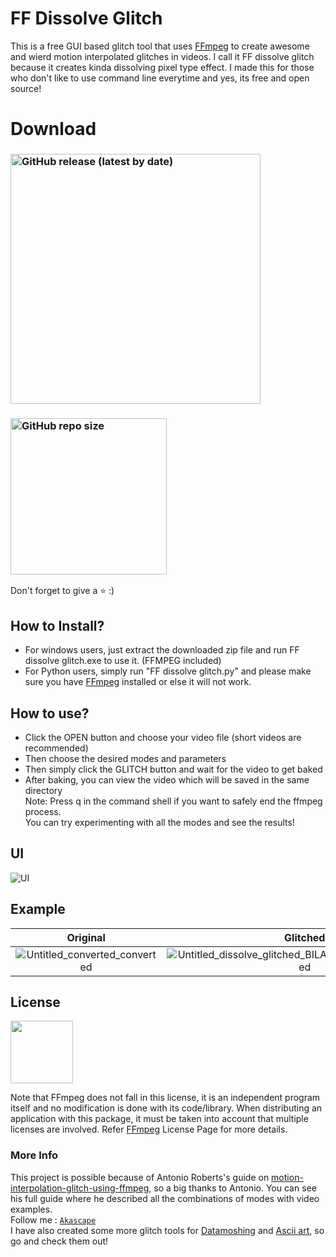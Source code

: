 # FF Dissolve Glitch
This is a free GUI based glitch tool that uses [FFmpeg](https://ffmpeg.org/) to create awesome and wierd motion interpolated glitches in videos. I call it FF dissolve glitch because it creates kinda dissolving pixel type effect. I made this for those who don't like to use command line everytime and yes, its free and open source!
# Download
### [<img alt="GitHub release (latest by date)" src="https://img.shields.io/github/v/release/Akascape/FF-Dissolve-Glitch?display_name=release&label=Windows&logo=Windows&logoColor=019df4&style=for-the-badge" width="400">](https://github.com/Akascape/FF-Dissolve-Glitch/releases/download/FF-Dissolve-Glitch/FF-Dissolve-Glitch_win64.zip)
### [<img alt="GitHub repo size" src="https://img.shields.io/github/repo-size/Akascape/FF-Dissolve-Glitch?color=9508e2&label=Source%20Code&logo=Python&logoColor=yellow&style=for-the-badge"  width="250">](https://github.com/Akascape/FF-Dissolve-Glitch/archive/refs/heads/main.zip)
Don't forget to give a ⭐ :)
## How to Install?
- For windows users, just extract the downloaded zip file and run FF dissolve glitch.exe to use it. (FFMPEG included)
- For Python users, simply run "FF dissolve glitch.py" and please make sure you have [FFmpeg](https://ffmpeg.org/download.html) installed or else it will not work.
## How to use?
- Click the OPEN button and choose your video file (short videos are recommended)
- Then choose the desired modes and parameters
- Then simply click the GLITCH button and wait for the video to get baked
- After baking, you can view the video which will be saved in the same directory
<br>Note: Press q in the command shell if you want to safely end the ffmpeg process.
<br>You can try experimenting with all the modes and see the results!
## UI
![UI](https://user-images.githubusercontent.com/89206401/152640208-007b03f1-4945-4ebf-9398-8c0c3332dfc8.png)
## Example
| Original | Glitched |
|:--------:|:--------:|
|![Untitled_converted_converted](https://user-images.githubusercontent.com/89206401/166420228-ceb0391d-d02b-4d80-a03b-e5703e5eb814.gif)|![Untitled_dissolve_glitched_BILAT_UMH_AOBMC_converted](https://user-images.githubusercontent.com/89206401/166420254-15ef2d79-5ceb-4f25-af30-e25d9022e472.gif)|
## License

[<img src="https://user-images.githubusercontent.com/89206401/168461242-884f25ce-eb67-406a-9d98-cf8d0f28cb43.png" width=100>](https://github.com/Akascape/FF-Dissolve-Glitch/blob/main/LICENSE)

Note that FFmpeg does not fall in this license, it is an independent program itself and no modification is done with its code/library. When distributing an application with this package, it must be taken into account that multiple licenses are involved. Refer [FFmpeg](https://ffmpeg.org/legal.html) License Page for more details. 
### More Info
This project is possible because of Antonio Roberts's guide on [motion-interpolation-glitch-using-ffmpeg](https://www.hellocatfood.com/motion-interpolation-for-glitch-aesthetics-using-ffmpeg-part-0/), so a big thanks to Antonio. You can see his full guide where he described all the combinations of modes with video examples.
<br>Follow me : [`Akascape`](https://github.com/Akascape)
<br>I have also created some more glitch tools for [Datamoshing](https://github.com/Akascape/Datamosher-Pro) and [Ascii art](https://github.com/Akascape/Ascify-Art), so go and check them out!

